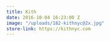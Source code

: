 ```yaml
---
title: Kith
date: 2016-10-04 16:23:00 Z
image: "/uploads/182-kithnyc@2x.jpg"
store-link: https://kithnyc.com
---
```


